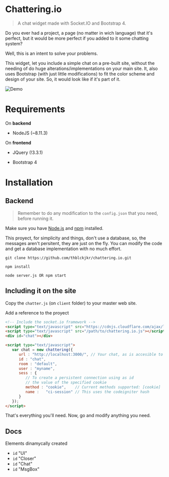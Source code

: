 # Chattering.io

> A chat widget made with Socket.IO and Bootstrap 4.

Do you ever had a project, a page (no matter in wich language) that it's perfect, but it would be more perfect if you added to it some chatting system?

Well, this is an intent to solve your problems.

This widget, let you include a simple chat on a pre-built site, without the needing of do huge alterations/implementations on your main site. It, also uses Bootstrap (with just little modifications) to fit the color scheme and design of your site. So, it would look like if it's part of it.

![Demo](images/demo.gif)

# Requirements

On **backend**

- NodeJS (~8.11.3)

On **frontend**

- JQuery (!3.3.1)

- Bootstrap 4

# Installation

## Backend

> Remember to do any modification to the `config.json` that you need, before running it.

Make sure you have [Node.js](https://nodejs.org/) and [npm](https://www.npmjs.com/) installed.

This proyect, for simplicity and things, don't use a database, so, the messages aren't persitent, they are just on the fly. You can modify the code and get a database implementation with no much effort.

```
git clone https://github.com/thblckjkr/chattering.io.git

npm install

node server.js OR npm start
```

## Including it on the site

Copy the `chatter.js` (on `client` folder) to your master web site.

Add a reference to the proyect

```html
<!-- Include the socket.io framework -->
<script type="text/javascript" src="https://cdnjs.cloudflare.com/ajax/libs/socket.io/2.2.0/socket.io.slim.js"></script>
<script type="text/javascript" src="/path/to/chattering.io.js"></script>
<div id="chat"></div>

<script type="text/javascript">
   var chat = new chattering({
      url : "http://localhost:3000/", // Your chat, as is accesible to the navigator
      id : "chat",
      room : "default",
      user : "myname",
      sess : {
         // To create a persistent connection using as id
         // the value of the specified cookie
         method : "cookie",    // Current methods supported: [cookie]
         name :   "ci-session" // This uses the codeigniter hash
      }
   });
</script>
```

That's everything you'll need. Now, go and modify anything you need.

## Docs

Elements dinamycally created

- `id` "UI"
- `id` "Closer"
- `id` "Chat"
- `id` "MsgBox"